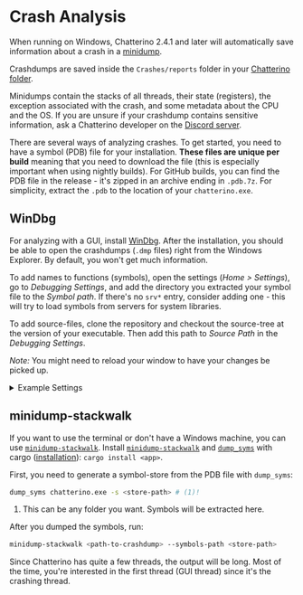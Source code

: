 # Crash Analysis

When running on Windows, Chatterino 2.4.1 and later will automatically save information about a crash in a [minidump](https://docs.sentry.io/platforms/native/guides/minidumps/).

Crashdumps are saved inside the `Crashes/reports` folder in your [Chatterino folder](/Settings/#where-is-my-chatterino-folder-located).

Minidumps contain the stacks of all threads, their state (registers), the exception associated with the crash, and some metadata about the CPU and the OS. If you are unsure if your crashdump contains sensitive information, ask a Chatterino developer on the [Discord server](https://discord.gg/qq7DDxjste).

There are several ways of analyzing crashes. To get started, you need to have a symbol (PDB) file for your installation. **These files are unique per build** meaning that you need to download the file (this is especially important when using nightly builds). For GitHub builds, you can find the PDB file in the release - it's zipped in an archive ending in `.pdb.7z`. For simplicity, extract the `.pdb` to the location of your `chatterino.exe`.

## WinDbg

For analyzing with a GUI, install [WinDbg](https://learn.microsoft.com/windows-hardware/drivers/debugger/). After the installation, you should be able to open the crashdumps (`.dmp` files) right from the Windows Explorer. By default, you won't get much information.

To add names to functions (symbols), open the settings (_Home > Settings_), go to _Debugging Settings_, and add the directory you extracted your symbol file to the _Symbol path_. If there's no `srv*` entry, consider adding one - this will try to load symbols from servers for system libraries.

To add source-files, clone the repository and checkout the source-tree at the version of your executable. Then add this path to _Source Path_ in the _Debugging Settings_.

_Note:_ You might need to reload your window to have your changes be picked up.

<details>
<summary>Example Settings</summary>

<img alt="Example screenshot of WinDbg settings" src="/images/crashes/windbg-settings.png" />

</details>

## minidump-stackwalk

If you want to use the terminal or don't have a Windows machine, you can use [`minidump-stackwalk`](https://github.com/rust-minidump/rust-minidump/tree/main/minidump-stackwalk). Install [`minidump-stackwalk`](https://crates.io/crates/minidump-stackwalk) and [`dump_syms`](https://crates.io/crates/dump_syms) with cargo ([installation](https://doc.rust-lang.org/cargo/getting-started/installation.html)): `cargo install <app>`.

First, you need to generate a symbol-store from the PDB file with `dump_syms`:

```sh
dump_syms chatterino.exe -s <store-path> # (1)!
```

1. This can be any folder you want. Symbols will be extracted here.

After you dumped the symbols, run:

```sh
minidump-stackwalk <path-to-crashdump> --symbols-path <store-path>
```

Since Chatterino has quite a few threads, the output will be long. Most of the time, you're interested in the first thread (GUI thread) since it's the crashing thread.
